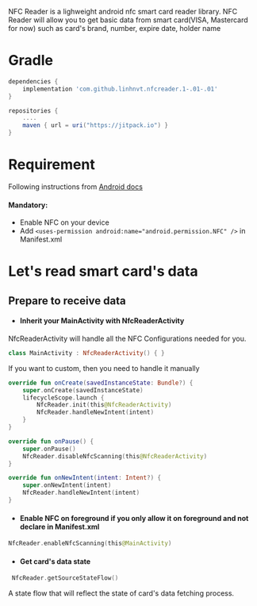 NFC Reader is a lighweight android nfc smart card reader library. NFC Reader will allow you to get basic data from smart card(VISA, Mastercard for now) such as card's brand, number, expire date, holder name

# Gradle
```groovy
dependencies {
    implementation 'com.github.linhnvt.nfcreader.1-.01-.01'
}
```
```groovy
repositories {
    ....
    maven { url = uri("https://jitpack.io") }
}
```

# Requirement
Following instructions from [Android docs](https://developer.android.com/develop/connectivity/nfc)
#### Mandatory:
 * Enable NFC on your device
 * Add ```<uses-permission android:name="android.permission.NFC" />``` in Manifest.xml 

# Let's read smart card's data

## Prepare to receive data 
* #### Inherit your MainActivity with NfcReaderActivity
NfcReaderActivity will handle all the NFC Configurations needed for you.
```kotlin
class MainActivity : NfcReaderActivity() { }
```

If you want to custom, then you need to handle it manually 
```kotlin
override fun onCreate(savedInstanceState: Bundle?) {
    super.onCreate(savedInstanceState)
    lifecycleScope.launch {
        NfcReader.init(this@NfcReaderActivity)
        NfcReader.handleNewIntent(intent)
    }
}

override fun onPause() {
    super.onPause()
    NfcReader.disableNfcScanning(this@NfcReaderActivity)
}

override fun onNewIntent(intent: Intent?) {
    super.onNewIntent(intent)
    NfcReader.handleNewIntent(intent)
}
```

* #### Enable NFC on foreground if you only allow it on foreground and not declare in Manifest.xml
```kotlin 
NfcReader.enableNfcScanning(this@MainActivity)
```

* #### Get card's data state
```kotlin
 NfcReader.getSourceStateFlow()
```
A state flow that will reflect the state of card's data fetching process.

